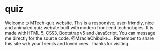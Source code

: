# quiz
Welcome to MTech-quiz website. This is a responsive, user-friendly, nice and animated quiz website built with modern front-end technologies.
It is made with HTML 5, CSS3, Bootstrap v5 and JavaScript. You can message me directly for the source code. 
@MiracleChibuike.... Remember to share this site with your friends and loved ones. Thanks for visiting.

